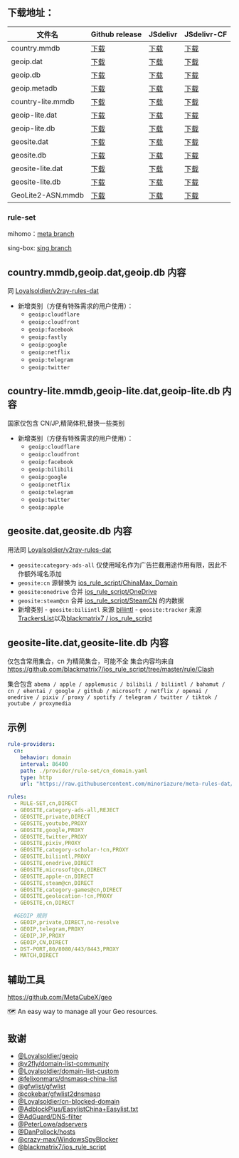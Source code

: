 ## **下载地址**：

| 文件名              | Github release                                                                                                            | JSdelivr                                                                                                                           | JSdelivr-CF                                                                                                                              |
|---------------------|---------------------------------------------------------------------------------------------------------------------------|------------------------------------------------------------------------------------------------------------------------------------|------------------------------------------------------------------------------------------------------------------------------------------|
| country.mmdb        | [下载](https://github.com/minoriazure/meta-rules-dat/releases/download/latest/country.mmdb)                                 | [下载](https://cdn.jsdelivr.net/gh/minoriazure/meta-rules-dat@release/country.mmdb)                                                  | [下载](https://testingcf.jsdelivr.net/gh/minoriazure/meta-rules-dat@release/country.mmdb)                                                  |
| geoip.dat           | [下载](https://github.com/minoriazure/meta-rules-dat/releases/download/latest/geoip.dat)                                    | [下载](https://cdn.jsdelivr.net/gh/minoriazure/meta-rules-dat@release/geoip.dat)                                                       | [下载](https://testingcf.jsdelivr.net/gh/minoriazure/meta-rules-dat@release/geoip.dat)                                                       |
| geoip.db            | [下载](https://github.com/minoriazure/meta-rules-dat/releases/download/latest/geoip.db)                                     | [下载](https://cdn.jsdelivr.net/gh/minoriazure/meta-rules-dat@release/geoip.db)                                                        | [下载](https://testingcf.jsdelivr.net/gh/minoriazure/meta-rules-dat@release/geoip.db)                                                        |
| geoip.metadb        | [下载](https://github.com/minoriazure/meta-rules-dat/releases/download/latest/geoip.metadb)                                 | [下载](https://cdn.jsdelivr.net/gh/minoriazure/meta-rules-dat@release/geoip.metadb)                                                    | [下载](https://testingcf.jsdelivr.net/gh/minoriazure/meta-rules-dat@release/geoip.metadb)                                                    |
| country-lite.mmdb   | [下载](https://github.com/minoriazure/meta-rules-dat/releases/download/latest/country-lite.mmdb)                            | [下载](https://cdn.jsdelivr.net/gh/minoriazure/meta-rules-dat@release/country-lite.mmdb)                                               | [下载](https://testingcf.jsdelivr.net/gh/minoriazure/meta-rules-dat@release/country-lite.mmdb)                                               |
| geoip-lite.dat      | [下载](https://github.com/minoriazure/meta-rules-dat/releases/download/latest/geoip-lite.dat)                               | [下载](https://cdn.jsdelivr.net/gh/minoriazure/meta-rules-dat@release/geoip-lite.dat)                                                  | [下载](https://testingcf.jsdelivr.net/gh/minoriazure/meta-rules-dat@release/geoip-lite.dat)                                                  |
| geoip-lite.db       | [下载](https://github.com/minoriazure/meta-rules-dat/releases/download/latest/geoip-lite.db)                                | [下载](https://cdn.jsdelivr.net/gh/minoriazure/meta-rules-dat@release/geoip-lite.db)                                                   | [下载](https://testingcf.jsdelivr.net/gh/minoriazure/meta-rules-dat@release/geoip-lite.db)                                                   |
| geosite.dat         | [下载](https://github.com/minoriazure/meta-rules-dat/releases/download/latest/geosite.dat)                                  | [下载](https://cdn.jsdelivr.net/gh/minoriazure/meta-rules-dat@release/geosite.dat)                                                     | [下载](https://testingcf.jsdelivr.net/gh/minoriazure/meta-rules-dat@release/geosite.dat)                                                     |
| geosite.db          | [下载](https://github.com/minoriazure/meta-rules-dat/releases/download/latest/geosite.db)                                   | [下载](https://cdn.jsdelivr.net/gh/minoriazure/meta-rules-dat@release/geosite.db)                                                      | [下载](https://testingcf.jsdelivr.net/gh/minoriazure/meta-rules-dat@release/geosite.db)                                                      |
| geosite-lite.dat    | [下载](https://github.com/minoriazure/meta-rules-dat/releases/download/latest/geosite-lite.dat)                             | [下载](https://cdn.jsdelivr.net/gh/minoriazure/meta-rules-dat@release/geosite-lite.dat)                                                 | [下载](https://testingcf.jsdelivr.net/gh/minoriazure/meta-rules-dat@release/geosite-lite.dat)                                                 |
| geosite-lite.db     | [下载](https://github.com/minoriazure/meta-rules-dat/releases/download/latest/geosite-lite.db)                              | [下载](https://cdn.jsdelivr.net/gh/minoriazure/meta-rules-dat@release/geosite-lite.db)                                                 | [下载](https://testingcf.jsdelivr.net/gh/minoriazure/meta-rules-dat@release/geosite-lite.db)                                                 |
| GeoLite2-ASN.mmdb   | [下载](https://github.com/minoriazure/meta-rules-dat/releases/download/latest/GeoLite2-ASN.mmdb)                              | [下载](https://cdn.jsdelivr.net/gh/minoriazure/meta-rules-dat@release/GeoLite2-ASN.mmdb)                                                 | [下载](https://testingcf.jsdelivr.net/gh/minoriazure/meta-rules-dat@release/GeoLite2-ASN.mmdb)                                                 |

### **rule-set**

mihomo：[meta branch](https://github.com/minoriazure/meta-rules-dat/tree/meta)

sing-box: [sing branch](https://github.com/minoriazure/meta-rules-dat/tree/sing)

## **country.mmdb,geoip.dat,geoip.db 内容**

同 [Loyalsoldier/v2ray-rules-dat](https://github.com/Loyalsoldier/v2ray-rules-dat)

- 新增类别（方便有特殊需求的用户使用）：
  - `geoip:cloudflare`
  - `geoip:cloudfront`
  - `geoip:facebook`
  - `geoip:fastly`
  - `geoip:google`
  - `geoip:netflix`
  - `geoip:telegram`
  - `geoip:twitter`

## **country-lite.mmdb,geoip-lite.dat,geoip-lite.db 内容**

国家仅包含 CN/JP,精简体积,替换一些类别

- 新增类别（方便有特殊需求的用户使用）：
  - `geoip:cloudflare`
  - `geoip:cloudfront`
  - `geoip:facebook`
  - `geoip:bilibili`
  - `geoip:google`
  - `geoip:netflix`
  - `geoip:telegram`
  - `geoip:twitter`
  - `geoip:apple`

## **geosite.dat,geosite.db 内容**

用法同 [Loyalsoldier/v2ray-rules-dat](https://github.com/Loyalsoldier/v2ray-rules-dat)

- `geosite:category-ads-all` 仅使用域名作为广告拦截用途作用有限，因此不作额外域名添加
- `geosite:cn` 源替换为 [ios_rule_script/ChinaMax_Domain](https://github.com/blackmatrix7/ios_rule_script/tree/master/rule/Clash/ChinaMax)
- `geosite:onedrive` 合并 [ios_rule_script/OneDrive](https://github.com/blackmatrix7/ios_rule_script/tree/master/rule/Clash/OneDrive)
- `geosite:steam@cn` 合并 [ios_rule_script/SteamCN](https://github.com/blackmatrix7/ios_rule_script/tree/master/rule/Clash/SteamCN) 的内数据
- 新增类别 - `geosite:biliintl` 来源 [biliintl](https://raw.githubusercontent.com/xishang0128/rules/main/biliintl.list) - `geosite:tracker` 来源 [TrackersList](https://trackerslist.com/#/zh)以及[blackmatrix7
  /
  ios_rule_script](https://github.com/blackmatrix7/ios_rule_script/tree/master/rule/Clash/PrivateTracker)

## **geosite-lite.dat,geosite-lite.db 内容**

仅包含常用集合，cn 为精简集合，可能不全
集合内容均来自 https://github.com/blackmatrix7/ios_rule_script/tree/master/rule/Clash

集合包含 `abema / apple / applemusic / bilibili / biliintl / bahamut / cn / ehentai / google / github / microsoft / netflix / openai / onedrive / pixiv / proxy / spotify / telegram / twitter / tiktok / youtube / proxymedia`

## **示例**

```yaml
rule-providers:
  cn:
    behavior: domain
    interval: 86400
    path: ./provider/rule-set/cn_domain.yaml
    type: http
    url: "https://raw.githubusercontent.com/minoriazure/meta-rules-dat/meta/geo/geosite/cn.yaml"

rules:
  - RULE-SET,cn,DIRECT
  - GEOSITE,category-ads-all,REJECT
  - GEOSITE,private,DIRECT
  - GEOSITE,youtube,PROXY
  - GEOSITE,google,PROXY
  - GEOSITE,twitter,PROXY
  - GEOSITE,pixiv,PROXY
  - GEOSITE,category-scholar-!cn,PROXY
  - GEOSITE,biliintl,PROXY
  - GEOSITE,onedrive,DIRECT
  - GEOSITE,microsoft@cn,DIRECT
  - GEOSITE,apple-cn,DIRECT
  - GEOSITE,steam@cn,DIRECT
  - GEOSITE,category-games@cn,DIRECT
  - GEOSITE,geolocation-!cn,PROXY
  - GEOSITE,cn,DIRECT

  #GEOIP 规则
  - GEOIP,private,DIRECT,no-resolve
  - GEOIP,telegram,PROXY
  - GEOIP,JP,PROXY
  - GEOIP,CN,DIRECT
  - DST-PORT,80/8080/443/8443,PROXY
  - MATCH,DIRECT
```

## 辅助工具

https://github.com/MetaCubeX/geo

🗺 An easy way to manage all your Geo resources.

## 致谢

- [@Loyalsoldier/geoip](https://github.com/Loyalsoldier/geoip)
- [@v2fly/domain-list-community](https://github.com/v2fly/domain-list-community)
- [@Loyalsoldier/domain-list-custom](https://github.com/Loyalsoldier/domain-list-custom)
- [@felixonmars/dnsmasq-china-list](https://github.com/felixonmars/dnsmasq-china-list)
- [@gfwlist/gfwlist](https://github.com/gfwlist/gfwlist)
- [@cokebar/gfwlist2dnsmasq](https://github.com/cokebar/gfwlist2dnsmasq)
- [@Loyalsoldier/cn-blocked-domain](https://github.com/Loyalsoldier/cn-blocked-domain)
- [@AdblockPlus/EasylistChina+Easylist.txt](https://easylist-downloads.adblockplus.org/easylistchina+easylist.txt)
- [@AdGuard/DNS-filter](https://kb.adguard.com/en/general/adguard-ad-filters#dns-filter)
- [@PeterLowe/adservers](https://pgl.yoyo.org/adservers)
- [@DanPollock/hosts](https://someonewhocares.org/hosts)
- [@crazy-max/WindowsSpyBlocker](https://github.com/crazy-max/WindowsSpyBlocker)
- [@blackmatrix7/ios_rule_script](https://github.com/blackmatrix7/ios_rule_script)
